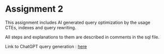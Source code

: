 # Assignment 2 

This assignment includes AI generated query optimization by the usage CTEs, indexes and query rewriting.

All steps and explanations to them are described in comments in the sql file.

Link to ChatGPT query generation : [here](https://chatgpt.com/share/68f4fa38-70bc-800b-b925-9e46e6b4a2db)
